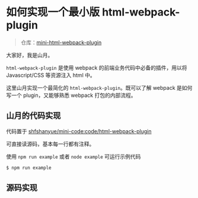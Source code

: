 # 如何实现一个最小版 html-webpack-plugin

> 仓库：[mini-html-webpack-plugin](https://github.com/shfshanyue/mini-code/tree/master/code/html-webpack-plugin)

大家好，我是山月。

`html-webpack-plugin` 是使用 webpack 的前端业务代码中必备的插件，用以将 Javascript/CSS 等资源注入 html 中。

这里山月实现一个最简化的 `html-webpack-plugin`。既可以了解 webpack 是如何写一个 plugin，又能够熟悉 webpack 打包的内部流程。

## 山月的代码实现

代码置于 [shfshanyue/mini-code:code/html-webpack-plugin](https://github.com/shfshanyue/mini-code/blob/master/code/html-webpack-plugin/index.js)

可直接读源码，基本每一行都有注释。

使用 `npm run example` 或者 `node example` 可运行示例代码

``` bash
$ npm run example
```

## 源码实现
